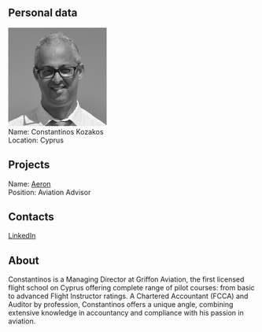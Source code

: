 ## Personal data
![constantinos kozakos photo](photo/constantinos_kozakos.jpg)  
Name:   Constantinos Kozakos  
Location: Cyprus  
## Projects 
Name: [Aeron](../projects/aeron.md)  
Position: Aviation Advisor   
## Contacts
[LinkedIn](https://www.linkedin.com/in/constantinos-kozakos-316b2a25/)  
## About
Constantinos is a Managing Director at Griffon Aviation, the first licensed flight school on Cyprus offering complete range of pilot courses: from basic to advanced Flight Instructor ratings. A Chartered Accountant (FCCA) and Auditor by profession, Constantinos offers a unique angle, combining extensive knowledge in accountancy and compliance with his passion in aviation.
